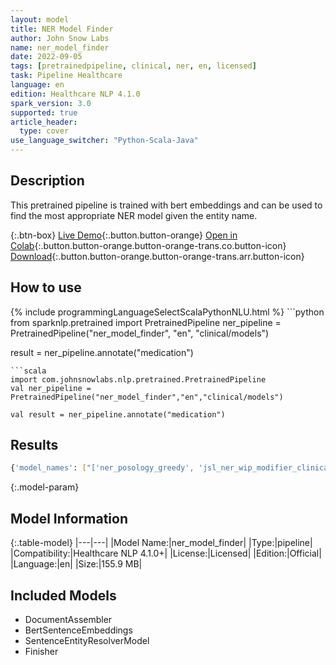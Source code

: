 ```yaml
---
layout: model
title: NER Model Finder
author: John Snow Labs
name: ner_model_finder
date: 2022-09-05
tags: [pretrainedpipeline, clinical, ner, en, licensed]
task: Pipeline Healthcare
language: en
edition: Healthcare NLP 4.1.0
spark_version: 3.0
supported: true
article_header:
  type: cover
use_language_switcher: "Python-Scala-Java"
---
```


## Description

This pretrained pipeline is trained with bert embeddings and can be used to find the most appropriate NER model given the entity name.

{:.btn-box}
[Live Demo](https://demo.johnsnowlabs.com/healthcare/NER_MODEL_FINDER/){:.button.button-orange}
[Open in Colab](https://github.com/JohnSnowLabs/spark-nlp-workshop/blob/master/tutorials/Certification_Trainings/Healthcare/11.Pretrained_Clinical_Pipelines.ipynb){:.button.button-orange.button-orange-trans.co.button-icon}
[Download](https://s3.amazonaws.com/auxdata.johnsnowlabs.com/clinical/models/ner_model_finder_en_4.1.0_3.0_1662378666469.zip){:.button.button-orange.button-orange-trans.arr.button-icon}

## How to use



<div class="tabs-box" markdown="1">
{% include programmingLanguageSelectScalaPythonNLU.html %}
```python
from sparknlp.pretrained import PretrainedPipeline
ner_pipeline = PretrainedPipeline("ner_model_finder", "en", "clinical/models")

result = ner_pipeline.annotate("medication")
```
```scala
import com.johnsnowlabs.nlp.pretrained.PretrainedPipeline
val ner_pipeline = PretrainedPipeline("ner_model_finder","en","clinical/models")

val result = ner_pipeline.annotate("medication")
```
</div>

## Results

```bash
{'model_names': ["['ner_posology_greedy', 'jsl_ner_wip_modifier_clinical', 'ner_posology_small', 'ner_jsl_greedy', 'ner_ade_clinical', 'ner_posology', 'ner_risk_factors', 'ner_ade_healthcare', 'ner_drugs_large', 'ner_jsl_slim', 'ner_posology_experimental', 'ner_posology_large', 'ner_posology_healthcare', 'ner_drugs_greedy', 'ner_pathogen']"]}
```

{:.model-param}
## Model Information

{:.table-model}
|---|---|
|Model Name:|ner_model_finder|
|Type:|pipeline|
|Compatibility:|Healthcare NLP 4.1.0+|
|License:|Licensed|
|Edition:|Official|
|Language:|en|
|Size:|155.9 MB|

## Included Models

- DocumentAssembler
- BertSentenceEmbeddings
- SentenceEntityResolverModel
- Finisher